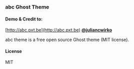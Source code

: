 ### abc Ghost Theme

#### Demo & Credit to:
[http://abc.pxt.be](http://abc.pxt.be)
[**@juliancwirko**](https://twitter.com/JulianCwirko)

abc theme is a free open source Ghost theme (MIT license).

#### License

MIT
